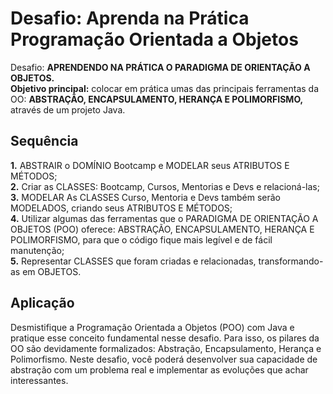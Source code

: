 <h1> Desafio: Aprenda na Prática Programação Orientada a Objetos</h1>

<p> Desafio: <strong>APRENDENDO NA PRÁTICA O PARADIGMA DE ORIENTAÇÃO A OBJETOS.</strong><br>
 <strong>Objetivo principal:</strong> colocar em prática umas das principais ferramentas da OO: <strong>ABSTRAÇÃO, ENCAPSULAMENTO, HERANÇA E POLIMORFISMO,</strong> através de um projeto Java. </p>


<h2>Sequência</h2>

<p>
<strong>	1.</strong> ABSTRAIR o DOMÍNIO Bootcamp e MODELAR seus ATRIBUTOS E MÉTODOS; <br>
<strong>	2.</strong> Criar as CLASSES: Bootcamp, Cursos, Mentorias e Devs e relacioná-las; <br>
<strong>	3.</strong> MODELAR As CLASSES Curso, Mentoria e Devs também serão MODELADOS, criando seus ATRIBUTOS E MÉTODOS; <br> 
<strong>	4.</strong> Utilizar algumas das ferramentas que o PARADIGMA DE ORIENTAÇÃO A OBJETOS (POO) oferece: ABSTRAÇÃO, ENCAPSULAMENTO, HERANÇA E POLIMORFISMO, para que o código fique mais legível e de fácil manutenção; <br>
<strong>	5.</strong> Representar CLASSES que foram criadas e relacionadas, transformando-as em OBJETOS. <br>
</p>

<h2>Aplicação</h2>
Desmistifique a Programação Orientada a Objetos (POO) com Java e pratique esse conceito fundamental nesse desafio. Para isso, os pilares da OO são devidamente formalizados: Abstração, Encapsulamento, Herança e Polimorfismo. Neste desafio, você poderá desenvolver sua capacidade de abstração com um problema real e implementar as evoluções que achar interessantes.

